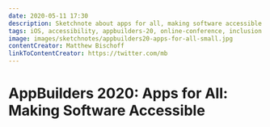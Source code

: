 ```yaml
---
date: 2020-05-11 17:30
description: Sketchnote about apps for all, making software accessible from AppBuilders 2020 (online conference)
tags: iOS, accessibility, appbuilders-20, online-conference, inclusion
image: images/sketchnotes/appbuilders20-apps-for-all-small.jpg
contentCreator: Matthew Bischoff
linkToContentCreator: https://twitter.com/mb
---
```


# AppBuilders 2020: Apps for All: Making Software Accessible
